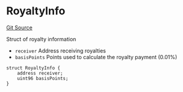 # RoyaltyInfo
[Git Source](https://github.com/fxhash/fxhash-evm-contracts/blob/941c33e8dcf9e8d32ef010e754110434710b4bd3/src/lib/Structs.sol)

Struct of royalty information
- `receiver` Address receiving royalties
- `basisPoints` Points used to calculate the royalty payment (0.01%)


```solidity
struct RoyaltyInfo {
    address receiver;
    uint96 basisPoints;
}
```

